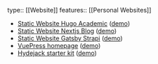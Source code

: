 type:: [[Website]]
features:: [[Personal Websites]]

- [Static Website Hugo Academic](https://github.com/eLearningHub/Static-Website-Hugo-Academic) ([demo](https://nifty-turing-9dbc06.netlify.app/))
- [Static Website Nextjs Blog](https://github.com/eLearningHub/Static-Website-Nextjs-Blog) ([demo](https://hardcore-lovelace-658d07.netlify.app/))
- [Static Website Gatsby Strapi](https://github.com/eLearningHub/Static-Website-Gatsby-Strapi) ([demo](https://laughing-mccarthy-d36a67.netlify.app/))
- [VuePress homepage](https://github.com/eLearningHub/vuepress-homepage) ([demo](https://neon-halva-dd7d02.netlify.app/))
- [Hydejack starter kit](https://github.com/eLearningHub/hydejack-starter-kit) ([demo](https://elearninghub.github.io/hydejack-starter-kit/))
